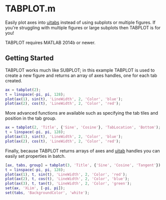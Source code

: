 # TABPLOT.m
Easily plot axes into [uitabs](https://www.mathworks.com/help/matlab/ref/uitab.html) instead of using subplots or multiple figures. If you're struggling with multiple figures or large subplots then TABPLOT is for you!

TABPLOT requires MATLAB 2014b or newer.

## Getting Started
TABPLOT works much like SUBPLOT; in this example TABPLOT is used to create a new figure and returns an array of axes handles, one for each tab created.
```matlab
ax = tabplot(2);
t = linspace(-pi, pi, 128);
plot(ax(1), sin(t), 'LineWidth', 2, 'Color', 'blue');
plot(ax(2), cos(t), 'LineWidth', 2, 'Color', 'red');
```

More advanced functions are available such as specifying the tab tiles and position in the tab group.
```matlab
ax = tabplot(2, 'Title', {'Sine', 'Cosine'}, 'TabLocation', 'Bottom');
t = linspace(-pi, pi, 128);
plot(ax(1), sin(t), 'LineWidth', 2, 'Color', 'blue');
plot(ax(2), cos(t), 'LineWidth', 2, 'Color', 'red');
```

Finally, because TABPLOT returns arrays of axes and [uitab](https://www.mathworks.com/help/matlab/ref/uitab.html) handles you can easily set properties in batch.
```matlab
[ax, tabs, group] = tabplot(3, 'Title', {'Sine', 'Cosine', 'Tangent'});
t = linspace(-pi, pi, 128);
plot(ax(1), t, sin(t), 'LineWidth', 2, 'Color', 'red');
plot(ax(2), t, cos(t), 'LineWidth', 2, 'Color', 'blue');
plot(ax(3), t, tan(t), 'LineWidth', 2, 'Color', 'green');
set(ax, 'XLim', [-pi, pi]);
set(tabs, 'BackgroundColor', 'white');
```
